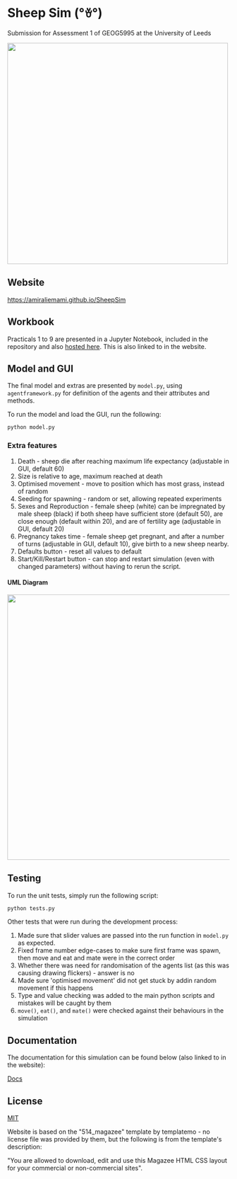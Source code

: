 # Sheep Sim (°ꈊ°)

Submission for Assessment 1 of GEOG5995 at the University of Leeds

<img src="https://amiraliemami.github.io/SheepSim/images/demo.gif" width="500">

## Website

https://amiraliemami.github.io/SheepSim

## Workbook

Practicals 1 to 9 are presented in a Jupyter Notebook, included in the repository and also [hosted here](https://nbviewer.jupyter.org/github/amiraliemami/SheepSim/blob/master/Jupyter%20Workbook.ipynb). This is also linked to in the website.

## Model and GUI

The final model and extras are presented by ```model.py```, using ```agentframework.py``` for definition of the agents and their attributes and methods.

To run the model and load the GUI, run the following:
```bash
python model.py
```

### Extra features

1. Death - sheep die after reaching maximum life expectancy (adjustable in GUI, default 60)
2. Size is relative to age, maximum reached at death
3. Optimised movement - move to position which has most grass, instead of random
4. Seeding for spawning - random or set, allowing repeated experiments
5. Sexes and Reproduction - female sheep (white) can be impregnated by male sheep (black) if both sheep have sufficient store (default 50), are close enough (default within 20), and are of fertility age (adjustable in GUI, default 20)
6. Pregnancy takes time - female sheep get pregnant, and after a number of turns (adjustable in GUI, default 10), give birth to a new sheep nearby.
7. Defaults button - reset all values to default
8. Start/Kill/Restart button - can stop and restart simulation (even with changed parameters) without having to rerun the script.

#### UML Diagram

<img src="https://amiraliemami.github.io/SheepSim/images/uml.png" width="600">

## Testing

To run the unit tests, simply run the following script:
```bash
python tests.py
```

Other tests that were run during the development process:

1. Made sure that slider values are passed into the run function in ```model.py``` as expected.
2. Fixed frame number edge-cases to make sure first frame was spawn, then move and eat and mate were in the correct order
3. Whether there was need for randomisation of the agents list (as this was causing drawing flickers) - answer is no 
4. Made sure 'optimised movement' did not get stuck by addin random movement if this happens 
5. Type and value checking was added to the main python scripts and mistakes will be caught by them
6. ```move()```, ```eat()```, and ```mate()``` were checked against their behaviours in the simulation

## Documentation

The documentation for this simulation can be found below (also linked to in the website):

[Docs](https://amiraliemami.github.io/SheepSim/docs/build/modules.html)

## License
[MIT](https://choosealicense.com/licenses/mit/)

Website is based on the "514_magazee" template by templatemo - no license file was provided by them, but the following is from the template's description:

"You are allowed to download, edit and use this Magazee HTML CSS layout for your commercial or non-commercial sites".
